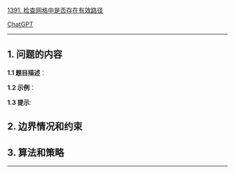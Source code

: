 [1391. 检查网格中是否存在有效路径](https://leetcode.cn/problems/check-if-there-is-a-valid-path-in-a-grid)

[ChatGPT](chat.openai.com)

---

## 1. 问题的内容
**1.1 题目描述**：

**1.2 示例**：

**1.3 提示**:

## 2. 边界情况和约束


## 3. 算法和策略

---

